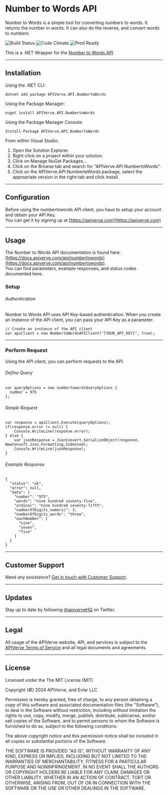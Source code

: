 Number to Words API
============

Number to Words is a simple tool for converting numbers to words. It returns the number in words. It can also do the reverse, and convert words to numbers

![Build Status](https://img.shields.io/badge/build-passing-green)
![Code Climate](https://img.shields.io/badge/maintainability-B-purple)
![Prod Ready](https://img.shields.io/badge/production-ready-blue)

This is a .NET Wrapper for the [Number to Words API](https://apiverve.com/marketplace/api/numbertowords)

---

## Installation

Using the .NET CLI:
```
dotnet add package APIVerve.API.NumbertoWords
```

Using the Package Manager:
```
nuget install APIVerve.API.NumbertoWords
```

Using the Package Manager Console:
```
Install-Package APIVerve.API.NumbertoWords
```

From within Visual Studio:

1. Open the Solution Explorer.
2. Right-click on a project within your solution.
3. Click on Manage NuGet Packages...
4. Click on the Browse tab and search for "APIVerve.API.NumbertoWords".
5. Click on the APIVerve.API.NumbertoWords package, select the appropriate version in the right-tab and click Install.


---

## Configuration

Before using the numbertowords API client, you have to setup your account and obtain your API Key.  
You can get it by signing up at [https://apiverve.com](https://apiverve.com)

---

## Usage

The Number to Words API documentation is found here: [https://docs.apiverve.com/api/numbertowords](https://docs.apiverve.com/api/numbertowords).  
You can find parameters, example responses, and status codes documented here.

### Setup

###### Authentication
Number to Words API uses API Key-based authentication. When you create an instance of the API client, you can pass your API Key as a parameter.

```
// Create an instance of the API client
var apiClient = new NumbertoWordsAPIClient("[YOUR_API_KEY]", true);
```

---


### Perform Request
Using the API client, you can perform requests to the API.

###### Define Query

```
var queryOptions = new numbertowordsQueryOptions {
  number = 975
};
```

###### Simple Request

```
var response = apiClient.Execute(queryOptions);
if(response.error != null) {
	Console.WriteLine(response.error);
} else {
    var jsonResponse = JsonConvert.SerializeObject(response, Newtonsoft.Json.Formatting.Indented);
    Console.WriteLine(jsonResponse);
}
```

###### Example Response

```
{
  "status": "ok",
  "error": null,
  "data": {
    "number": "975",
    "words": "nine hundred seventy-five",
    "ordinal": "nine hundred seventy-fifth",
    "numberOfDigits_numeric": 3,
    "numberOfDigits_words": "three",
    "eachNumber": [
      "nine",
      "seven",
      "five"
    ]
  }
}
```

---

## Customer Support

Need any assistance? [Get in touch with Customer Support](https://apiverve.com/contact).

---

## Updates
Stay up to date by following [@apiverveHQ](https://twitter.com/apiverveHQ) on Twitter.

---

## Legal

All usage of the APIVerve website, API, and services is subject to the [APIVerve Terms of Service](https://apiverve.com/terms) and all legal documents and agreements.

---

## License
Licensed under the The MIT License (MIT)

Copyright (&copy;) 2024 APIVerve, and Evlar LLC

Permission is hereby granted, free of charge, to any person obtaining a copy of this software and associated documentation files (the "Software"), to deal in the Software without restriction, including without limitation the rights to use, copy, modify, merge, publish, distribute, sublicense, and/or sell copies of the Software, and to permit persons to whom the Software is furnished to do so, subject to the following conditions:

The above copyright notice and this permission notice shall be included in all copies or substantial portions of the Software.

THE SOFTWARE IS PROVIDED "AS IS", WITHOUT WARRANTY OF ANY KIND, EXPRESS OR IMPLIED, INCLUDING BUT NOT LIMITED TO THE WARRANTIES OF MERCHANTABILITY, FITNESS FOR A PARTICULAR PURPOSE AND NONINFRINGEMENT. IN NO EVENT SHALL THE AUTHORS OR COPYRIGHT HOLDERS BE LIABLE FOR ANY CLAIM, DAMAGES OR OTHER LIABILITY, WHETHER IN AN ACTION OF CONTRACT, TORT OR OTHERWISE, ARISING FROM, OUT OF OR IN CONNECTION WITH THE SOFTWARE OR THE USE OR OTHER DEALINGS IN THE SOFTWARE.